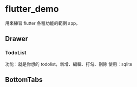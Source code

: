 # flutter_demo

用來練習 flutter 各種功能的範例 app。

## Drawer

### TodoList

功能：就是你想的 todolist，新增、編輯、打勾、刪除
使用：sqlite

## BottomTabs
